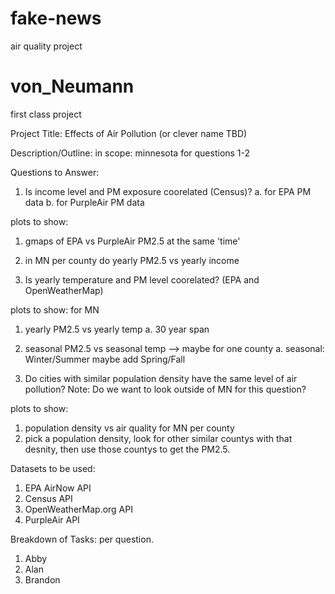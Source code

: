 # fake-news
air quality project

# von_Neumann
first class project

Project Title:
Effects of Air Pollution (or clever name TBD)

Description/Outline:
in scope: minnesota for questions 1-2

Questions to Answer:
1. Is income level and PM exposure coorelated (Census)?
  a. for EPA PM data
  b. for PurpleAir PM data
  
  plots to show: 
  1. gmaps of EPA vs PurpleAir PM2.5 at the same 'time' 
  2. in MN per county do yearly PM2.5 vs yearly income
  
  
2. Is yearly temperature and PM level coorelated? (EPA and OpenWeatherMap)

  plots to show:
  for MN
  1. yearly PM2.5 vs yearly temp
    a. 30 year span
  2. seasonal PM2.5 vs seasonal temp --> maybe for one county
    a. seasonal: Winter/Summer maybe add Spring/Fall

3. Do cities with similar population density have the same level of air pollution?
  Note: Do we want to look outside of MN for this question?
  
  plots to show:
  1. population density vs air quality for MN per county
  2. pick a population density, look for other similar countys with that desnity, then use those countys to get the PM2.5.

Datasets to be used:

1. EPA AirNow API
2. Census API
3. OpenWeatherMap.org API
4. PurpleAir API

Breakdown of Tasks:
per question.

1. Abby
2. Alan
3. Brandon
